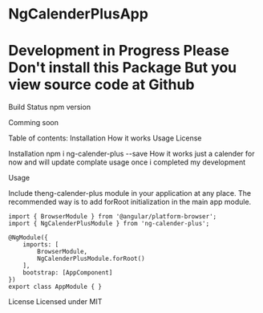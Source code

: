 # NgCalenderPlusApp

# Development in Progress Please Don't install this Package But you view source code at Github

Build Status npm version

Comming soon

Table of contents:
Installation
How it works
Usage
License


Installation
npm i ng-calender-plus --save
How it works
 just a calender for now and will update complate usage once i completed my development

Usage

Include theng-calender-plus module in your application at any place. The recommended way is to add forRoot initialization in the main app module.
```
import { BrowserModule } from '@angular/platform-browser';
import { NgCalenderPlusModule } from 'ng-calender-plus';

@NgModule({
    imports: [
        BrowserModule,
        NgCalenderPlusModule.forRoot()
    ],
    bootstrap: [AppComponent]
})
export class AppModule { }
```
License
Licensed under MIT